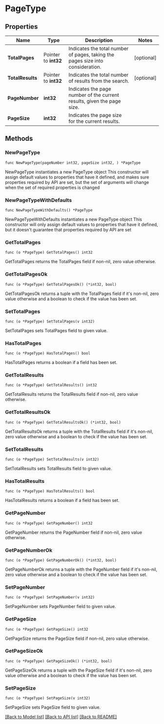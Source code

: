# PageType

## Properties

Name | Type | Description | Notes
------------ | ------------- | ------------- | -------------
**TotalPages** | Pointer to **int32** | Indicates the total number of pages, taking the pages size into consideration. | [optional] 
**TotalResults** | Pointer to **int32** | Indicates the total number of results from the search. | [optional] 
**PageNumber** | **int32** | Indicates the page number of the current results, given the page size. | 
**PageSize** | **int32** | Indicates the page size for the current results. | 

## Methods

### NewPageType

`func NewPageType(pageNumber int32, pageSize int32, ) *PageType`

NewPageType instantiates a new PageType object
This constructor will assign default values to properties that have it defined,
and makes sure properties required by API are set, but the set of arguments
will change when the set of required properties is changed

### NewPageTypeWithDefaults

`func NewPageTypeWithDefaults() *PageType`

NewPageTypeWithDefaults instantiates a new PageType object
This constructor will only assign default values to properties that have it defined,
but it doesn't guarantee that properties required by API are set

### GetTotalPages

`func (o *PageType) GetTotalPages() int32`

GetTotalPages returns the TotalPages field if non-nil, zero value otherwise.

### GetTotalPagesOk

`func (o *PageType) GetTotalPagesOk() (*int32, bool)`

GetTotalPagesOk returns a tuple with the TotalPages field if it's non-nil, zero value otherwise
and a boolean to check if the value has been set.

### SetTotalPages

`func (o *PageType) SetTotalPages(v int32)`

SetTotalPages sets TotalPages field to given value.

### HasTotalPages

`func (o *PageType) HasTotalPages() bool`

HasTotalPages returns a boolean if a field has been set.

### GetTotalResults

`func (o *PageType) GetTotalResults() int32`

GetTotalResults returns the TotalResults field if non-nil, zero value otherwise.

### GetTotalResultsOk

`func (o *PageType) GetTotalResultsOk() (*int32, bool)`

GetTotalResultsOk returns a tuple with the TotalResults field if it's non-nil, zero value otherwise
and a boolean to check if the value has been set.

### SetTotalResults

`func (o *PageType) SetTotalResults(v int32)`

SetTotalResults sets TotalResults field to given value.

### HasTotalResults

`func (o *PageType) HasTotalResults() bool`

HasTotalResults returns a boolean if a field has been set.

### GetPageNumber

`func (o *PageType) GetPageNumber() int32`

GetPageNumber returns the PageNumber field if non-nil, zero value otherwise.

### GetPageNumberOk

`func (o *PageType) GetPageNumberOk() (*int32, bool)`

GetPageNumberOk returns a tuple with the PageNumber field if it's non-nil, zero value otherwise
and a boolean to check if the value has been set.

### SetPageNumber

`func (o *PageType) SetPageNumber(v int32)`

SetPageNumber sets PageNumber field to given value.


### GetPageSize

`func (o *PageType) GetPageSize() int32`

GetPageSize returns the PageSize field if non-nil, zero value otherwise.

### GetPageSizeOk

`func (o *PageType) GetPageSizeOk() (*int32, bool)`

GetPageSizeOk returns a tuple with the PageSize field if it's non-nil, zero value otherwise
and a boolean to check if the value has been set.

### SetPageSize

`func (o *PageType) SetPageSize(v int32)`

SetPageSize sets PageSize field to given value.



[[Back to Model list]](../README.md#documentation-for-models) [[Back to API list]](../README.md#documentation-for-api-endpoints) [[Back to README]](../README.md)


